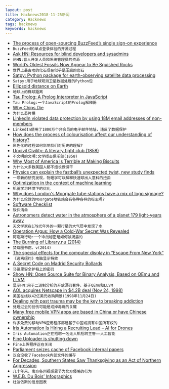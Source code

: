 ```yaml
---
layout: post
title: Hacknews2018-11-25新闻
category: Hacknews
tags: hacknews
keywords: hacknews
---
```




- [The process of open-sourcing BuzzFeed’s single sign-on experience](https://increment.com/security/open-sourcing-buzzfeeds-single-sign-on-process/)
- `BuzzFeed的单点登录体验的开源过程`
- [Ask HN: Resources for blind developers and sysadmins](item?id=18522497)
- `问HN:盲人开发人员和系统管理员的资源`
- [World’s Oldest Fossils Now Appear to Be Squished Rocks](https://www.quantamagazine.org/worlds-oldest-fossils-now-appear-to-be-squished-rocks-20181022/)
- `世界上最古老的化石现在似乎是压扁的岩石`
- [Satpy: Python package for earth-observing satellite data processing](https://github.com/pytroll/satpy)
- `Satpy:用于地球观测卫星数据处理的Python包`
- [Ellipsoid distance on Earth](https://www.johndcook.com/blog/2018/11/24/spheroid-distance/)
- `地球上的椭球距离`
- [Tau Prolog: A Prolog Interpreter in JavaScript](http://tau-prolog.org/)
- `Tau Prolog:一个JavaScript的Prolog解释器`
- [Why Chips Die](https://semiengineering.com/why-chips-die/)
- `为什么芯片模`
- [LinkedIn violated data protection by using 18M email addresses of non-members](https://techcrunch.com/2018/11/24/linkedin-ireland-data-protection/)
- `LinkedIn使用了1800万个非会员的电子邮件地址，违反了数据保护`
- [How does the process of colourisation affect our understanding of history?](https://www.historytoday.com/paul-lay/any-colour-you)
- `彩色化的过程如何影响我们对历史的理解?`
- [Uncivil Civility: A literary fight club (1858)](https://www.laphamsquarterly.org/rivalry-feud/uncivil-civility)
- `不文明的文明:文学搏击俱乐部(1858)`
- [Why Most of America Is Terrible at Making Biscuits](https://www.theatlantic.com/health/archive/2018/11/better-biscuits-south-thanksgiving/576526/)
- `为什么大多数美国人都不擅长做饼干`
- [Physics can explain the fastball’s unexpected twist, new study finds](https://arstechnica.com/science/2018/11/physics-can-explain-the-fastballs-unexpected-twist-new-study-finds/)
- `一项新的研究发现，物理学可以解释快速球出人意料的扭曲`
- [Optimization in the context of machine learning](https://blog.algorithmia.com/introduction-to-optimizers/)
- `机器学习环境下的优化`
- [Why does London&#39;s Moorgate tube stations have a mix of logo signage?](https://twitter.com/MrTimDunn/status/1065880618662313984)
- `为什么伦敦的Moorgate地铁站会有各种各样的标志呢?`
- [Software Checklist](https://www.solipsys.co.uk/new/SoftwareChecklist.html?HN_rk24)
- `软件清单`
- [Astronomers detect water in the atmosphere of a planet 179 light-years away](https://www.universetoday.com/140610/astronomers-detect-water-in-the-atmosphere-of-a-planet-179-light-years-away/)
- `天文学家在179光年外的一颗行星的大气层中发现了水`
- [Operation Argus: How a Cold-War Secret Was Revealed](https://www.theatlantic.com/science/archive/2018/11/operation-argus-how-cold-war-secret-new-york-times/575983/)
- `阿刚斯行动:一个冷战秘密是如何被揭露的`
- [The Burning of Library.nu (2014)](https://knowledgeutopia.wordpress.com/2014/01/22/the-burning-of-library-nu/)
- `焚烧图书馆。ν(2014)`
- [The special effects for the computer display in “Escape From New York”](https://twitter.com/Foone/status/1066284025600339968)
- `《逃离纽约》电脑显示特效`
- [A Secret Code on Madrid Security Bollards](https://www.atlasobscura.com/articles/secret-code-on-madrid-security-bollards)
- `马德里安全护柱上的密码`
- [Show HN: Open Source Suite for Binary Analysis, Based on QEmu and LLVM](https://rev.ng/)
- `显示HN:用于二进制分析的开放源码套件，基于QEmu和LLVM`
- [AOL acquires Netscape in $4.2B deal (Nov 24, 1998)](https://money.cnn.com/1998/11/24/technology/aol/)
- `美国在线以42亿美元收购网景(1998年11月24日)`
- [Dealing with past trauma may be the key to breaking addiction](https://www.theguardian.com/lifeandstyle/2018/nov/24/joanna-moorhead-gabriel-mate-trauma-addiction-treat)
- `处理过去的创伤可能是戒掉毒瘾的关键`
- [Many free mobile VPN apps are based in China or have Chinese ownership](https://www.zdnet.com/article/many-free-mobile-vpn-apps-are-based-in-china-or-have-chinese-ownership/)
- `许多免费的移动VPN应用程序都是基于中国或拥有中国所有权的`
- [Iris Automation Is Hiring a Recruiting Lead – AI for Drones](http://www.irisonboard.com/careers/)
- `Iris Automation正在招聘一名无人机招聘主管——人工智能`
- [Fine Uploader is shutting down](https://github.com/FineUploader/fine-uploader/issues/2073)
- `Fine上传程序正在关闭`
- [Parliament seizes cache of Facebook internal papers](https://www.theguardian.com/technology/2018/nov/24/mps-seize-cache-facebook-internal-papers)
- `议会没收了Facebook内部文件的缓存`
- [For Decades, Southern States Saw Thanksgiving as an Act of Northern Aggression](https://www.atlasobscura.com/articles/thanksgiving-pumpkin-pie-culture-war)
- `几十年来，南方各州视感恩节为北方侵略的行为`
- [W.E.B. Du Bois’ Infographics](https://www.smithsonianmag.com/history/first-time-together-and-color-book-displays-web-du-bois-visionary-infographics-180970826/#Di2y0svJ5HrpDBhf.99)
- `杜波依斯的信息图表`

